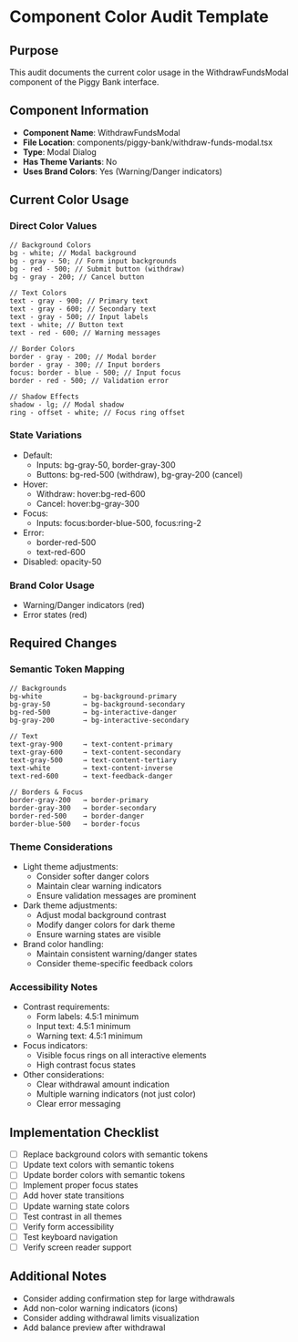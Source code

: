 # Component Color Audit Template

## Purpose

This audit documents the current color usage in the WithdrawFundsModal component of the Piggy Bank interface.

## Component Information

- **Component Name**: WithdrawFundsModal
- **File Location**: components/piggy-bank/withdraw-funds-modal.tsx
- **Type**: Modal Dialog
- **Has Theme Variants**: No
- **Uses Brand Colors**: Yes (Warning/Danger indicators)

## Current Color Usage

### Direct Color Values

```tsx
// Background Colors
bg - white; // Modal background
bg - gray - 50; // Form input backgrounds
bg - red - 500; // Submit button (withdraw)
bg - gray - 200; // Cancel button

// Text Colors
text - gray - 900; // Primary text
text - gray - 600; // Secondary text
text - gray - 500; // Input labels
text - white; // Button text
text - red - 600; // Warning messages

// Border Colors
border - gray - 200; // Modal border
border - gray - 300; // Input borders
focus: border - blue - 500; // Input focus
border - red - 500; // Validation error

// Shadow Effects
shadow - lg; // Modal shadow
ring - offset - white; // Focus ring offset
```

### State Variations

- Default:
  - Inputs: bg-gray-50, border-gray-300
  - Buttons: bg-red-500 (withdraw), bg-gray-200 (cancel)
- Hover:
  - Withdraw: hover:bg-red-600
  - Cancel: hover:bg-gray-300
- Focus:
  - Inputs: focus:border-blue-500, focus:ring-2
- Error:
  - border-red-500
  - text-red-600
- Disabled: opacity-50

### Brand Color Usage

- Warning/Danger indicators (red)
- Error states (red)

## Required Changes

### Semantic Token Mapping

```tsx
// Backgrounds
bg-white          → bg-background-primary
bg-gray-50        → bg-background-secondary
bg-red-500        → bg-interactive-danger
bg-gray-200       → bg-interactive-secondary

// Text
text-gray-900     → text-content-primary
text-gray-600     → text-content-secondary
text-gray-500     → text-content-tertiary
text-white        → text-content-inverse
text-red-600      → text-feedback-danger

// Borders & Focus
border-gray-200   → border-primary
border-gray-300   → border-secondary
border-red-500    → border-danger
border-blue-500   → border-focus
```

### Theme Considerations

- Light theme adjustments:
  - Consider softer danger colors
  - Maintain clear warning indicators
  - Ensure validation messages are prominent
- Dark theme adjustments:
  - Adjust modal background contrast
  - Modify danger colors for dark theme
  - Ensure warning states are visible
- Brand color handling:
  - Maintain consistent warning/danger states
  - Consider theme-specific feedback colors

### Accessibility Notes

- Contrast requirements:
  - Form labels: 4.5:1 minimum
  - Input text: 4.5:1 minimum
  - Warning text: 4.5:1 minimum
- Focus indicators:
  - Visible focus rings on all interactive elements
  - High contrast focus states
- Other considerations:
  - Clear withdrawal amount indication
  - Multiple warning indicators (not just color)
  - Clear error messaging

## Implementation Checklist

- [ ] Replace background colors with semantic tokens
- [ ] Update text colors with semantic tokens
- [ ] Update border colors with semantic tokens
- [ ] Implement proper focus states
- [ ] Add hover state transitions
- [ ] Update warning state colors
- [ ] Test contrast in all themes
- [ ] Verify form accessibility
- [ ] Test keyboard navigation
- [ ] Verify screen reader support

## Additional Notes

- Consider adding confirmation step for large withdrawals
- Add non-color warning indicators (icons)
- Consider adding withdrawal limits visualization
- Add balance preview after withdrawal
